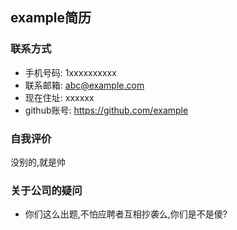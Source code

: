 ## example简历

### 联系方式
+ 手机号码: 1xxxxxxxxxx
+ 联系邮箱: abc@example.com
+ 现在住址: xxxxxx
+ github账号: https://github.com/example

### 自我评价
没别的,就是帅

### 关于公司的疑问

+ 你们这么出题,不怕应聘者互相抄袭么,你们是不是傻?